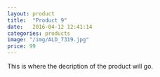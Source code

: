 ```yaml
---
layout: product
title:  "Product 9"
date:   2016-04-12 12:41:14
categories: products
image: "/img/ALD_7319.jpg"
price: 99
---
```


This is where the decription of the product will go.
